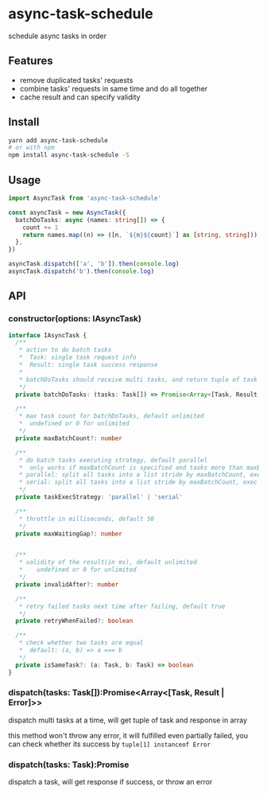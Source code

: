 # async-task-schedule
schedule async tasks in order

## Features
* remove duplicated tasks' requests
* combine tasks' requests in same time and do all together
* cache result and can specify validity


## Install
```sh
yarn add async-task-schedule
# or with npm
npm install async-task-schedule -S
```

## Usage

```ts
import AsyncTask from 'async-task-schedule'

const asyncTask = new AsyncTask({
  batchDoTasks: async (names: string[]) => {
    count += 1
    return names.map((n) => ([n, `${n}${count}`] as [string, string]))
  },
})

asyncTask.dispatch(['a', 'b']).then(console.log)
asyncTask.dispatch('b').then(console.log)
```

## API

### constructor(options: IAsyncTask)

```ts
interface IAsyncTask {
  /**
   * action to do batch tasks
   *  Task: single task request info
   *  Result: single task success response
   * 
   * batchDoTasks should receive multi tasks, and return tuple of task and response or error in array
   */
  private batchDoTasks: (tasks: Task[]) => Promise<Array<[Task, Result | Error ]>>

  /**
   * max task count for batchDoTasks, default unlimited
   *  undefined or 0 for unlimited
   */
  private maxBatchCount?: number

  /**
   * do batch tasks executing strategy, default parallel
   *  only works if maxBatchCount is specified and tasks more than maxBatchCount are executed
   * parallel: split all tasks into a list stride by maxBatchCount, exec them at the same time
   * serial: split all tasks into a list stride by maxBatchCount, exec theme one by one
   */
  private taskExecStrategy: 'parallel' | 'serial'

  /**
   * throttle in milliseconds, default 50
   */
  private maxWaitingGap?: number


  /**
   * validity of the result(in ms), default unlimited
   *    undefined or 0 for unlimited
   */
  private invalidAfter?: number

  /**
   * retry failed tasks next time after failing, default true
   */
  private retryWhenFailed?: boolean

  /**
   * check whether two tasks are equal
   *  default: (a, b) => a === b
   */
  private isSameTask?: (a: Task, b: Task) => boolean
}
```

### dispatch(tasks: Task[]):Promise<Array<[Task, Result | Error]>>
dispatch multi tasks at a time, will get tuple of task and response in array

this method won't throw any error, it will fulfilled even partially failed, you can check whether its success by `tuple[1] instanceof Error`

### dispatch(tasks: Task):Promise<Result>
dispatch a task, will get response if success, or throw an error


